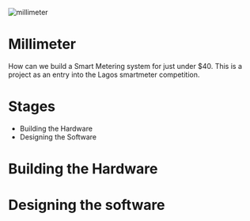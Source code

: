 ![millimeter](https://user-images.githubusercontent.com/44223263/130352812-ece3ffd4-809a-41cb-a6ee-8c2e8ebe4fc0.jpeg)
# Millimeter

How can we build a Smart Metering system for just under $40. This is a project as an entry into the Lagos smartmeter competition.

# Stages

- Building the Hardware
- Designing the Software

# Building the Hardware



# Designing the software
  


